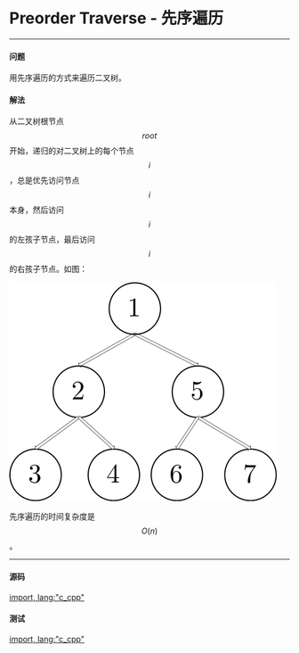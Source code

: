 # Preorder Traverse - 先序遍历

--------

#### 问题

用先序遍历的方式来遍历二叉树。

#### 解法

从二叉树根节点$$ root $$开始，递归的对二叉树上的每个节点$$ i $$，总是优先访问节点$$ i $$本身，然后访问$$ i $$的左孩子节点，最后访问$$ i $$的右孩子节点。如图：

![PreorderTraverse1.svg](../res/PreorderTraverse1.svg)

先序遍历的时间复杂度是$$ O(n) $$。

--------

#### 源码

[import, lang:"c_cpp"](../../../../src/GraphTheory/Traverse/PreorderTraverse.hpp)

#### 测试

[import, lang:"c_cpp"](../../../../src/GraphTheory/Traverse/PreorderTraverse.cpp)
